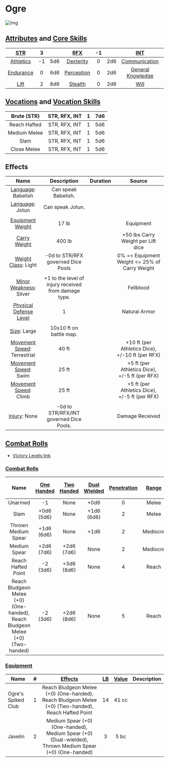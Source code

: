 # Ogre

![img](./Ogre.png)

## [Attributes](./../../../../../CoreRules/GeneralRules/Attributes.md) and [Core Skills](./../../../../../CoreRules/GeneralRules/CoreSkills.md)

|  [STR](./../../../../../CoreRules/GeneralRules/Attributes.md#strength-str)  | 3 |    |    [RFX](./../../../../../CoreRules/GeneralRules/Attributes.md#reflex-rfx)    | -1 |    |        [INT](./../../../../../CoreRules/GeneralRules/Attributes.md#intelligence-int)        | -1 |    |
| :-----------------------------------------------------------------------: | :-: | :-: | :-------------------------------------------------------------------------: | :-: | :-: | :---------------------------------------------------------------------------------------: | :-: | :-: |
| [Athletics](./../../../../../CoreRules/GeneralRules/CoreSkills.md#athletics) | -1 | 5d6 |  [Dexterity](./../../../../../CoreRules/GeneralRules/CoreSkills.md#dexterity)  | 0 | 2d6 |     [Communication](./../../../../../CoreRules/GeneralRules/CoreSkills.md#communication)     | 0 | 2d6 |
| [Endurance](./../../../../../CoreRules/GeneralRules/CoreSkills.md#endurance) | 0 | 6d6 | [Perception](./../../../../../CoreRules/GeneralRules/CoreSkills.md#perception) | 0 | 2d6 | [General Knowledge](./../../../../../CoreRules/GeneralRules/CoreSkills.md#general-knowledge) | 0 | 2d6 |
|      [Lift](./../../../../../CoreRules/GeneralRules/CoreSkills.md#lift)      | 2 | 8d6 |    [Stealth](./../../../../../CoreRules/GeneralRules/CoreSkills.md#stealth)    | 0 | 2d6 |              [Will](./../../../../../CoreRules/GeneralRules/CoreSkills.md#will)              | 0 | 2d6 |

## [Vocations](./../../../../../CoreRules/GeneralRules/Vocations.md) and [Vocation Skills](./../../../../../CoreRules/GeneralRules/Vocations.md#vocation-skills)

| Brute {STR} | STR, RFX, INT | 1 | 7d6 |
| :----------: | :-----------: | :-: | :-: |
| Reach Hafted | STR, RFX, INT | 1 | 5d6 |
| Medium Melee | STR, RFX, INT | 1 | 5d6 |
|     Slam     | STR, RFX, INT | 1 | 5d6 |
| Close Melee | STR, RFX, INT | 1 | 5d6 |

## Effects

|                                                        Name                                                        |                         Description                         | Duration |                      Source                      |
| :-----------------------------------------------------------------------------------------------------------------: | :--------------------------------------------------: | :------: | :----------------------------------------------: |
|                                [Language](./../../../Languages/Languages.md): Babelish                                |                 Can speak Babelish.                 |          |                                                  |
|                                  [Language](./../../../Languages/Languages.md): Jotun                                  |                   Can speak Jotun.                   |          |                                                  |
|                                                                                                                    |                                                      |          |                                                  |
|     [Equipment Weight](./../../../../../CoreRules/AdvancedRules/EquipmentCarryWeightAndWeightClasses.md#equipment)     |                        17 lb                        |          |                    Equipment                    |
|     [Carry Weight](./../../../../../CoreRules/AdvancedRules/EquipmentCarryWeightAndWeightClasses.md#carry-weight)     |                        400 lb                        |          |        +50 lbs Carry Weight per Lift dice        |
| [Weight Class](./../../../../../CoreRules/AdvancedRules/EquipmentCarryWeightAndWeightClasses.md#weight-classes): Light |          -0d to STR/RFX governed Dice Pools          |          |  0% =< Equipment Weight <= 25% of Carry Weight  |
|                                                                                                                    |                                                      |          |                                                  |
|               [Minor Weakness](./../../../../../CoreRules/CombatRules/WeaknessAndResistance.md): Silver               | +1 to the level of injury received from damage type. |          |                    Fellblood                    |
|              [Physical Defense Level](./../../../../../CoreRules/CombatRules/Defense.md#physical-defense)              |                          1                          |          |                  Natural Armor                  |
|                                                                                                                    |                                                      |          |                                                  |
|                        [Size](./../../../../../CoreRules/CombatRules/BattleMap.md#size): Large                        |               10x10 ft on battle map.               |          |                                                  |
|             [Movement Speed](./../../../../../CoreRules/CombatRules/BattleMap.md#combat-speed): Terrestrial             |                        40 ft                        |          | +10 ft (per Athletics Dice), +/-10 ft (per RFX) |
|                 [Movement Speed](./../../../../../CoreRules/CombatRules/BattleMap.md#combat-speed): Swim                 |                        25 ft                        |          |  +5 ft (per Athletics Dice), +/-5 ft (per RFX)  |
|                [Movement Speed](./../../../../../CoreRules/CombatRules/BattleMap.md#combat-speed): Climb                |                        25 ft                        |          |  +5 ft (per Athletics Dice), +/-5 ft (per RFX)  |
|                                                                                                                    |                                                      |          |                                                  |
|                       [Injury](./../../../../../CoreRules/CombatRules/InjuryAndHealing.md): None                       |       -0d to STR/RFX/INT governed Dice Pools.       |          |                 Damage Received                 |

## [Combat Rolls](./../../../../../CoreRules/CombatRules/CombatRolls.md)

- [Victory Levels link](./../../../../../CoreRules/CombatRules/VictoryLevels.md)

### [Combat Rolls](./../../../../../CoreRules/CombatRules/CombatRolls.md)

|        Name        | [One<br />Handed](./../../../../../CoreRules/CombatRules/CombatRolls.md#one-handed) | [Two<br />Handed](./../../../../../CoreRules/CombatRules/CombatRolls.md#two-handed) | [Dual<br />Wielded](./../../../../../CoreRules/CombatRules/CombatRolls.md#dual-wielded) | [Penetration](./../../../../../CoreRules/CombatRules/Penetration.md) | [Range](./../../../../../CoreRules/CombatRules/Range.md) | [Uses Per<br />Round](./../../../../../CoreRules/CombatRules/UsesPerRound.md) | [Area Of<br />Effect](./../../../../../CoreRules/CombatRules/AreaOfEffect.md) | [Ammo<br />Type](./../../../../../CoreRules/CombatRules/Ammunitions.md#ammo-type) | [Ammo<br />Per Use](./../../../../../CoreRules/CombatRules/CombatRolls.md#ammo-per-shot) | [Damage<br />Types](./../../../../../CoreRules/CombatRules/DamageTypes.md) |
| :-----------------: | :--------------------------------------------------------------------------: | :--------------------------------------------------------------------------: | :------------------------------------------------------------------------------: | :---------------------------------------------------------------: | :---------------------------------------------------: | :------------------------------------------------------------------------: | :------------------------------------------------------------------------: | :----------------------------------------------------------------------------: | :-------------------------------------------------------------------------------: | :---------------------------------------------------------------------: |
|       Unarmed       |                                      -1                                      |                                     None                                     |                                       +0d6                                       |                                 0                                 |                         Melee                         |                                   Swift                                   |                                                                            |                                      None                                      |                                                                                  |                                Bludgeon                                |
|        Slam        |                               +0d6<br />(5d6)                               |                                     None                                     |                                 +1d6<br />(6d6)                                 |                                 2                                 |                         Melee                         |                                   Swift                                   |                                                                            |                                      None                                      |                                                                                  |                                Bludgeon                                |
| Thrown Medium Spear |                               +1d6<br />(6d6)                               |                                     None                                     |                                       +1d6                                       |                                 2                                 |                       Mediocre                       |                                   Quick                                   |                                                                            |                                      Self                                      |                                         1                                         |                                 Pierce                                 |
|    Medium Spear    |                               +2d6<br />(7d6)                               |                               +2d6<br />(7d6)                               |                                       None                                       |                                 2                                 |                       Mediocre                       |                                   Quick                                   |                                                                            |                                      Self                                      |                                         1                                         |                                 Pierce                                 |
| Reach Hafted Point |                                -2<br />(3d6)                                |                               +3d6<br />(8d6)                               |                                       None                                       |                                 4                                 |                         Reach                         |                                   Swift                                   |                                                                            |                                      None                                      |                                                                                  |                                 Pierce                                 |
| Reach Bludgeon Melee (+0) (One-handed), Reach Bludgeon Melee (+0) (Two-handed) |                                -2<br />(3d6)                                |                               +2d6<br />(8d6)                               |                                       None                                       |                                 5                                 |                         Reach                         |                                   Swift                                   |                                                                            |                                      None                                      |                                                                                  |                                Bludgeon                                |

### [Equipment](./../../../../../CoreRules/AdvancedRules/EquipmentCarryWeightAndWeightClasses.md#equipment)

| Name               | # | [Effects](./../../../../../../README.md#effect-rules) | [LB](./../../../../../CoreRules/AdvancedRules/EquipmentCarryWeightAndWeightClasses.md) | [Value](./../../../Items/ItemShop.md#currency) | Description |
| ------------------ | :-: | :------------------------------------------------: | :---------------------------------------------------------------------------------: | :-----------------------------------------: | ----------- |
| Ogre's Spiked Club | 1 |       Reach Bludgeon Melee (+0) (One-handed), Reach Bludgeon Melee (+0) (Two-handed), Reach Hafted Point       |                                         14                                         |                    41 cc                    |             |
| Javelin            | 2 |         Medium Spear (+0) (One-handed), Medium Spear (+0) (Dual-wielded), Thrown Medium Spear (+0) (One-handed)         |                                          3                                          |                    5 bc                    |             |
